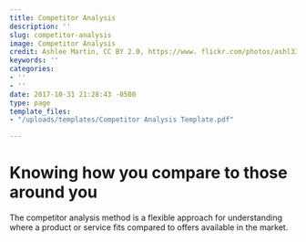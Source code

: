 ```yaml
---
title: Competitor Analysis
description: ''
slug: competitor-analysis
image: Competitor Analysis
credit: Ashlee Martin, CC BY 2.0, https://www. flickr.com/photos/ashl33/3391702714/
keywords: ''
categories:
- ''
- ''
date: 2017-10-31 21:28:43 -0500
type: page
template_files:
- "/uploads/templates/Competitor Analysis Template.pdf"

---
```

# Knowing how you compare to those around you

The competitor analysis method is a flexible approach for understanding where a product or service fits compared to offers available in the market. 
